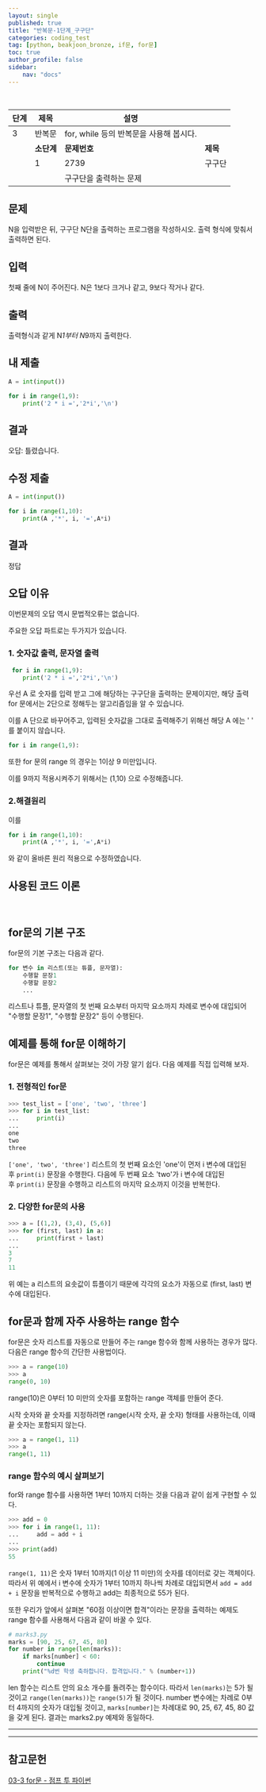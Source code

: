 ```yaml
---
layout: single
published: true
title: "반복문-1단계_구구단"
categories: coding_test
tag: [python, beakjoon_bronze, if문, for문]
toc: true
author_profile: false
sidebar:
    nav: "docs"
---
```


<br>

| 단계  | 제목      | 설명                          |        |
| --- | ------- | --------------------------- | ------ |
| 3   | 반복문     | for, while 등의 반복문을 사용해 봅시다. |        |
|     | **소단계** | **문제번호**                    | **제목** |
|     | 1       | 2739                        | 구구단    |
|     |         | 구구단을 출력하는 문제                |        |

## 문제

N을 입력받은 뒤, 구구단 N단을 출력하는 프로그램을 작성하시오. 출력 형식에 맞춰서 출력하면 된다.

## 입력

첫째 줄에 N이 주어진다. N은 1보다 크거나 같고, 9보다 작거나 같다.

## 출력

출력형식과 같게 N*1부터 N*9까지 출력한다.

## 내 제출

```python
A = int(input())

for i in range(1,9):
    print('2 * i =','2*i','\n')
```

## 결과

오답:  틀렸습니다.

## 수정 제출

```python
A = int(input())

for i in range(1,10):
    print(A ,'*', i, '=',A*i)
```

## 결과

정답

## 오답 이유

이번문제의 오답 역시 문법적오류는 없습니다.

주요한 오답 파트로는 두가지가 있습니다.

### 1. 숫자값 출력, 문자열 출력

```python
 for i in range(1,9):
    print('2 * i =','2*i','\n')
```

우선 A 로 숫자를 입력 받고 그에 해당하는 구구단을 출력하는 문제이지만, 해당 출력 for 문에서는 2단으로 정해두는 알고리즘임을 알 수 있습니다.

이를 A 단으로 바꾸어주고, 입력된 숫자값을 그대로 출력해주기 위해선 해당 A 에는 ' ' 를 붙이지 않습니다.

```python
for i in range(1,9):
```

또한 for 문의 range 의 경우는 1이상 9 미만입니다.

이를 9까지 적용시켜주기 위해서는 (1,10) 으로 수정해줍니다.

### 2.해결원리

이를

```python
for i in range(1,10):
    print(A ,'*', i, '=',A*i)
```

와 같이 올바른 원리 적용으로 수정하였습니다.

## 사용된 코드 이론

<br>

## for문의 기본 구조

for문의 기본 구조는 다음과 같다.

```python
for 변수 in 리스트(또는 튜플, 문자열):
    수행할 문장1
    수행할 문장2
    ...
```

리스트나 튜플, 문자열의 첫 번째 요소부터 마지막 요소까지 차례로 변수에 대입되어 "수행할 문장1", "수행할 문장2" 등이 수행된다.

## 예제를 통해 for문 이해하기

for문은 예제를 통해서 살펴보는 것이 가장 알기 쉽다. 다음 예제를 직접 입력해 보자.

### 1. 전형적인 for문

```python
>>> test_list = ['one', 'two', 'three'] 
>>> for i in test_list: 
...     print(i)
... 
one 
two 
three
```

`['one', 'two', 'three']` 리스트의 첫 번째 요소인 'one'이 먼저 i 변수에 대입된 후 `print(i)` 문장을 수행한다. 다음에 두 번째 요소 'two'가 i 변수에 대입된 후 `print(i)` 문장을 수행하고 리스트의 마지막 요소까지 이것을 반복한다.

### 2. 다양한 for문의 사용

```python
>>> a = [(1,2), (3,4), (5,6)]
>>> for (first, last) in a:
...     print(first + last)
...
3
7
11
```

위 예는 a 리스트의 요솟값이 튜플이기 때문에 각각의 요소가 자동으로 (first, last) 변수에 대입된다.





## for문과 함께 자주 사용하는 range 함수

for문은 숫자 리스트를 자동으로 만들어 주는 range 함수와 함께 사용하는 경우가 많다. 다음은 range 함수의 간단한 사용법이다.

```python
>>> a = range(10)
>>> a
range(0, 10)
```

range(10)은 0부터 10 미만의 숫자를 포함하는 range 객체를 만들어 준다.

시작 숫자와 끝 숫자를 지정하려면 range(시작 숫자, 끝 숫자) 형태를 사용하는데, 이때 끝 숫자는 포함되지 않는다.

```python
>>> a = range(1, 11)
>>> a
range(1, 11)
```

### range 함수의 예시 살펴보기

for와 range 함수를 사용하면 1부터 10까지 더하는 것을 다음과 같이 쉽게 구현할 수 있다.

```python
>>> add = 0 
>>> for i in range(1, 11): 
...     add = add + i 
... 
>>> print(add)
55
```

`range(1, 11)`은 숫자 1부터 10까지(1 이상 11 미만)의 숫자를 데이터로 갖는 객체이다. 따라서 위 예에서 i 변수에 숫자가 1부터 10까지 하나씩 차례로 대입되면서 `add = add + i` 문장을 반복적으로 수행하고 add는 최종적으로 55가 된다.

또한 우리가 앞에서 살펴본 "60점 이상이면 합격"이라는 문장을 출력하는 예제도 range 함수를 사용해서 다음과 같이 바꿀 수 있다.

```python
# marks3.py
marks = [90, 25, 67, 45, 80]
for number in range(len(marks)):
    if marks[number] < 60: 
        continue
    print("%d번 학생 축하합니다. 합격입니다." % (number+1))
```

len 함수는 리스트 안의 요소 개수를 돌려주는 함수이다. 따라서 `len(marks)`는 5가 될 것이고 `range(len(marks))`는 `range(5)`가 될 것이다. number 변수에는 차례로 0부터 4까지의 숫자가 대입될 것이고, `marks[number]`는 차례대로 90, 25, 67, 45, 80 값을 갖게 된다. 결과는 marks2.py 예제와 동일하다.

---

---

## 참고문헌

[03-3 for문 - 점프 투 파이썬](https://wikidocs.net/22)
